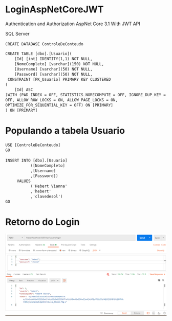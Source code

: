 # LoginAspNetCoreJWT
Authentication and Authorization AspNet Core 3.1 With JWT API

SQL Server

`CREATE DATABASE ControleDeConteudo`

```
CREATE TABLE [dbo].[Usuario](
	[Id] [int] IDENTITY(1,1) NOT NULL,
	[NomeCompleto] [varchar](150) NOT NULL,
	[Username] [varchar](50) NOT NULL,
	[Password] [varchar](50) NOT NULL,
 CONSTRAINT [PK_Usuario] PRIMARY KEY CLUSTERED 
(
	[Id] ASC
)WITH (PAD_INDEX = OFF, STATISTICS_NORECOMPUTE = OFF, IGNORE_DUP_KEY = OFF, ALLOW_ROW_LOCKS = ON, ALLOW_PAGE_LOCKS = ON, OPTIMIZE_FOR_SEQUENTIAL_KEY = OFF) ON [PRIMARY]
) ON [PRIMARY]
```

# Populando a tabela Usuario 
```
USE [ControleDeConteudo]
GO

INSERT INTO [dbo].[Usuario]
           ([NomeCompleto]
           ,[Username]
           ,[Password])
     VALUES
           ('Hebert Vianna' 
           ,'hebert' 
           ,'clavedesol')
GO
```
# Retorno do  Login

![Alt text](https://raw.githubusercontent.com/consule/LoginAspNetCoreJWT/master/retornoJson.png?raw=true "Title")





